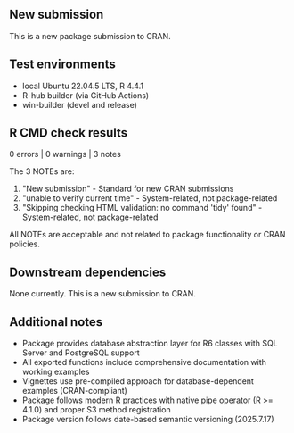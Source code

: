 ## New submission

This is a new package submission to CRAN.

## Test environments

* local Ubuntu 22.04.5 LTS, R 4.4.1
* R-hub builder (via GitHub Actions)
* win-builder (devel and release)

## R CMD check results

0 errors | 0 warnings | 3 notes

The 3 NOTEs are:

1. "New submission" - Standard for new CRAN submissions
2. "unable to verify current time" - System-related, not package-related
3. "Skipping checking HTML validation: no command 'tidy' found" - System-related, not package-related

All NOTEs are acceptable and not related to package functionality or CRAN policies.

## Downstream dependencies

None currently. This is a new submission to CRAN.

## Additional notes

- Package provides database abstraction layer for R6 classes with SQL Server and PostgreSQL support
- All exported functions include comprehensive documentation with working examples
- Vignettes use pre-compiled approach for database-dependent examples (CRAN-compliant)
- Package follows modern R practices with native pipe operator (R >= 4.1.0) and proper S3 method registration
- Package version follows date-based semantic versioning (2025.7.17)
